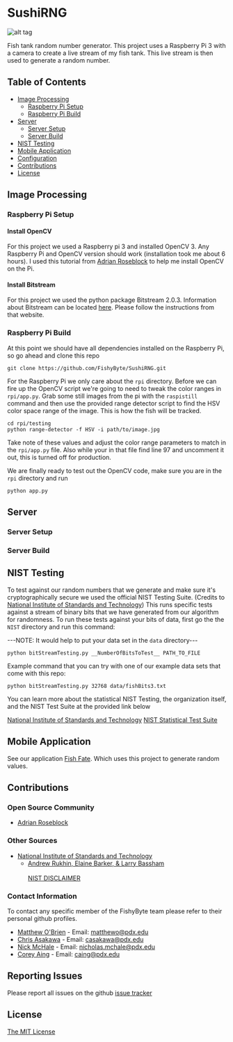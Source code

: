 # SushiRNG

![alt tag](https://github.com/FishyByte/FishFate/blob/master/www/img/fishDemo_2.gif?raw=true)

Fish tank random number generator.
This project uses a Raspberry Pi 3 with a camera to create a live stream of my fish tank. This live stream is then used to generate a random number.

## Table of Contents
- [Image Processing](#image-processing)
    - [Raspberry Pi Setup](#raspberry-pi-setup)
    - [Raspberry Pi Build](#raspberry-pi-build)
- [Server](#server)
    - [Server Setup](#server-setup)
    - [Server Build](#server-build)
- [NIST Testing](#nist-testing)
- [Mobile Application](#mobile-application)
- [Configuration](#configuration)
- [Contributions](#contributions)
- [License](#license)

## Image Processing

### Raspberry Pi Setup

#### Install OpenCV
For this project we used a Raspberry pi 3 and installed OpenCV 3. Any Raspberry Pi and OpenCV version 
should work (installation took me about 6 hours). I used this tutorial from [Adrian Roseblock](http://www.pyimagesearch.com/2016/04/18/install-guide-raspberry-pi-3-raspbian-jessie-opencv-3/)
to help me install OpenCV on the Pi.

#### Install Bitstream
For this project we used the python package Bitstream 2.0.3. Information about Bitstream can be located [here](https://pypi.python.org/pypi/bitstream/2.0.3). Please follow the instructions from that website.

### Raspberry Pi Build
At this point we should have all dependencies installed on the Raspberry Pi, so go ahead and clone this repo

```
git clone https://github.com/FishyByte/SushiRNG.git
```

For the Raspberry Pi we only care about the `rpi` directory. Before we can fire up the OpenCV script we're going to
need to tweak the color ranges in `rpi/app.py`. Grab some still images from the pi with the `raspistill` command and then
use the provided range detector script to find the HSV color space range of the image. This is how the fish will be tracked.

```
cd rpi/testing
python range-detector -f HSV -i path/to/image.jpg
```

Take note of these values and adjust the color range parameters to match in the `rpi/app.py` file. Also while
your in that file find line 97 and uncomment it out, this is turned off for production.

We are finally ready to test out the OpenCV code, make sure you are in the `rpi` directory and run
```
python app.py
```

## Server

### Server Setup

### Server Build

## NIST Testing
To test against our random numbers that we generate and make sure it's cryptographically secure we used the official NIST
Testing Suite. (Credits to [National Institute of Standards and Technology](http://csrc.nist.gov/groups/ST/toolkit/rng/stats_tests.html))
This runs specific tests against a stream of binary bits that we have generated from our algorithm for randomness.
To run these tests against your bits of data, first go the the `NIST` directory and run this command:

---NOTE: It would help to put your data set in the `data` directory---

```
python bitStreamTesting.py __NumberOfBitsToTest__ PATH_TO_FILE
```

Example command that you can try with one of our example data sets that come with this repo:

```
python bitStreamTesting.py 32768 data/fishBits3.txt
```

You can learn more about the statistical NIST Testing, the organization itself, and the NIST Test Suite at the provided link below

[National Institute of Standards and Technology](http://csrc.nist.gov/groups/ST/toolkit/rng/stats_tests.html)
[NIST Statistical Test Suite](http://csrc.nist.gov/groups/ST/toolkit/rng/documentation_software.html)

## Mobile Application
See our application [Fish Fate](https://github.com/FishyByte/FishFate). Which uses
this project to generate random values. 

## Contributions

### Open Source Community
- [Adrian Roseblock](https://github.com/jrosebr1)

### Other Sources
- [National Institute of Standards and Technology](http://csrc.nist.gov/groups/ST/toolkit/rng/index.html)
	- [Andrew Rukhin, Elaine Barker, & Larry Bassham](http://csrc.nist.gov/groups/ST/toolkit/rng/contacts.html)<br /><br />
[NIST DISCLAIMER](NIST_DISCLAIMER)	

### Contact Information
To contact any specific member of the FishyByte team please refer to their personal github profiles.
- [Matthew O'Brien](https://github.com/obriematt)	- Email: matthewo@pdx.edu
- [Chris Asakawa](https://github.com/c-asakawa)		- Email: casakawa@pdx.edu
- [Nick McHale](https://github.com/nmchale)			- Email: nicholas.mchale@pdx.edu
- [Corey Aing](https://github.com/aingc)			- Email: caing@pdx.edu

## Reporting Issues
Please report all issues on the github [issue tracker](https://github.com/FishyByte/SushiRNG/issues)

## License
[The MIT License](LICENSE)
